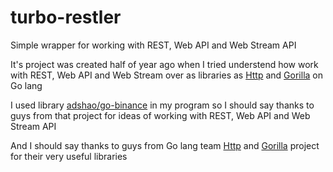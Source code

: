 # turbo-restler
Simple wrapper for working with REST, Web API and Web Stream API

It's project was created half of year ago when I tried understend how work with REST, Web API and Web Stream over as libraries as [Http](https://pkg.go.dev/net/http "https://pkg.go.dev/net/http") and [Gorilla](https://pkg.go.dev/github.com/gorilla/websocket "https://pkg.go.dev/github.com/gorilla/websocket") on Go lang

I used library [adshao/go-binance](https://github.com/adshao/go-binance "https://github.com/adshao/go-binance") in my program so I should say thanks to guys from that project for ideas of working with REST, Web API and Web Stream API

And I should say thanks to guys from Go lang team [Http](https://pkg.go.dev/net/http "https://pkg.go.dev/net/http") and [Gorilla](https://pkg.go.dev/github.com/gorilla/websocket "https://pkg.go.dev/github.com/gorilla/websocket") project for their very useful libraries
